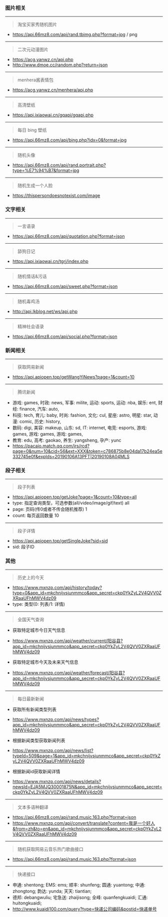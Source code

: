 ### 图片相关
* * *
> 淘宝买家秀随机图片
+ https://api.66mz8.com/api/rand.tbimg.php?format=jpg / png

* * *
> 二次元动漫图片
+ https://acg.yanwz.cn/api.php
+ http://www.dmoe.cc/random.php?return=json

* * *
> menhera酱表情包
+ https://acg.yanwz.cn/menhera/api.php

* * *
> 高清壁纸
+ https://api.ixiaowai.cn/gqapi/gqapi.php

* * *
> 每日 bing 壁纸
+ https://api.66mz8.com/api/bing.php?idx=0&format=jpg

* * *
> 随机头像
+ https://api.66mz8.com/api/rand.portrait.php?type=%E7%94%B7&format=jpg

* * *
> 随机生成一个人脸
+ https://thispersondoesnotexist.com/image


### 文字相关
* * *
> 一言语录
+ https://api.66mz8.com/api/quotation.php?format=json

* * *
> 舔狗日记
+ https://api.ixiaowai.cn/tgrj/index.php

* * *
> 随机情话&污话
+ https://api.66mz8.com/api/sweet.php?format=json

* * *
> 随机毒鸡汤
+ http://api.lkblog.net/ws/api.php

* * *
> 精神社会语录
+ https://api.66mz8.com/api/social.php?format=json


### 新闻相关
* * *
> 获取网易新闻
+ https://api.apiopen.top/getWangYiNews?page=1&count=10

* * *
> 腾讯新闻
+ 游戏: games, 时政: news, 军事: milite, 运动: sports, 运动: nba, 娱乐: ent, 财经: finance, 汽车: auto,
+ 科技: tech, 育儿: baby, 时尚: fashion, 文化: cul, 星座: astro, 明星: star, 动漫: comic, 历史: history,
+ 数码: digi, 美容: makeup, 山东: sd, IT: internet, 电竞: esports, 游戏: games, 游戏: games, 游戏: games, 
+ 教育: edu, 高考: gaokao, 养生: yangsheng, 孕产: yunc
+ https://pacaio.match.qq.com/irs/rcd?page=0&num=10&cid=56&ext=XXX&token=c786875b8e04da17b24ea5e332745e0f&expIds=20190106A13PFT|20190108A04MLS


### 段子相关
* * *
> 段子列表
+ https://api.apiopen.top/getJoke?page=1&count=10&type=all
+ type: 指定查询类型，可选参数(all/video/image/gif/text) all
+ page: 页码(传0或者不传会随机推荐) 1
+ count: 每页返回数量 10

* * *
> 段子详情
+ https://api.apiopen.top/getSingleJoke?sid=sid
+ sid: 段子ID


### 其他
* * *
> 历史上的今天
+ https://www.mxnzp.com/api/history/today?type=0&app_id=mkchnijvsjunmmco&app_secret=ckp0YkZyL2V4QVV0ZXRaaUFhMWV4dz09
+ type: 类型(0: 列表/1: 详情)

* * *
> 全国天气查询
+ 获取特定城市今日天气信息
+ https://www.mxnzp.com/api/weather/current/阳谷县?app_id=mkchnijvsjunmmco&app_secret=ckp0YkZyL2V4QVV0ZXRaaUFhMWV4dz09

+ 获取特定城市今天及未来天气信息
+ https://www.mxnzp.com/api/weather/forecast/阳谷县?app_id=mkchnijvsjunmmco&app_secret=ckp0YkZyL2V4QVV0ZXRaaUFhMWV4dz09

* * *
> 每日最新新闻
+ 获取所有新闻类型列表
+ https://www.mxnzp.com/api/news/types?app_id=mkchnijvsjunmmco&app_secret=ckp0YkZyL2V4QVV0ZXRaaUFhMWV4dz09

+ 根据新闻类型获取新闻列表
+ https://www.mxnzp.com/api/news/list?typeId=509&page=1&app_id=mkchnijvsjunmmco&app_secret=ckp0YkZyL2V4QVV0ZXRaaUFhMWV4dz09

+ 根据新闻id获取新闻详情
+ https://www.mxnzp.com/api/news/details?newsId=EJA5MJQ30001875N&app_id=mkchnijvsjunmmco&app_secret=ckp0YkZyL2V4QVV0ZXRaaUFhMWV4dz09

* * *
> 文本多语种翻译
+ https://api.66mz8.com/api/rand.music.163.php?format=json
+ https://www.mxnzp.com/api/convert/translate?content=我是一个好人&from=zh&to=en&app_id=mkchnijvsjunmmco&app_secret=ckp0YkZyL2V4QVV0ZXRaaUFhMWV4dz09
* * *
> 随机获取网易云音乐热门歌曲接口
+ https://api.66mz8.com/api/rand.music.163.php?format=json

* * *
> 快递接口
+ 申通: shentong; EMS: ems; 顺丰: shunfeng; 圆通: yuantong; 中通: zhongtong; 韵达: yunda; 天天: tiantian;
+ 德邦: debangwuliu; 宅急送: zhaijisong; 全峰: quanfengkuaidi; 汇通: huitongkuaidi;
+ http://www.kuaidi100.com/query?type=快递公司编码&postid=快递单号